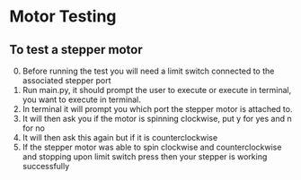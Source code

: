 # Motor Testing

## To test a stepper motor
0. Before running the test you will need a limit switch connected to the associated stepper port
1. Run main.py, it should prompt the user to execute or execute in terminal, you want to execute in terminal.
2. In terminal it will prompt you which port the stepper motor is attached to.
3. It will then ask you if the motor is spinning clockwise, put y for yes and n for no
4. It will then ask this again but if it is counterclockwise
5. If the stepper motor was able to spin clockwise and counterclockwise and stopping upon limit switch press then your stepper is working successfully

